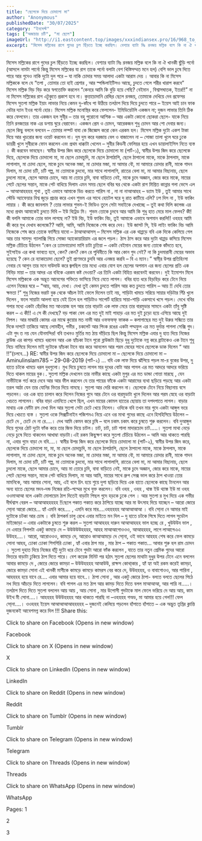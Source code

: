 ```yaml
---
title: "ছেলেকে দিয়ে চোদালো মা"
author: "Anonymous"
publishedDate: "30/07/2025"
category: "ইনসেস্ট"
tags: ["অজাচার চটি", "মা ছেলে"]
imageUrl: "http://i1.eastcontent.top/images/xxxindiansex.pro/16/968_to_fucking.jpg"
excerpt: "মিসেস মল্লিকের রাগে গুদের চুল ছিঁড়তে ইচ্ছে করছিল। বেশ্যার ব্যাটা মিঃ রনজয় মল্লিক বলে কি না ঐ খানকী ছুঁড়ি পর্নো (আসলে নামটা পার্নো কিন্তু মিসেস মল্লিকের যা রাগ তাকে পর্নো বলাটা বেশ খিস্তিসম্মত মনে হ..."
---
```


মিসেস মল্লিকের রাগে গুদের চুল ছিঁড়তে ইচ্ছে করছিল। বেশ্যার ব্যাটা মিঃ রনজয় মল্লিক বলে কি না ঐ খানকী ছুঁড়ি পর্নো (আসলে নামটা পার্নো কিন্তু মিসেস মল্লিকের যা রাগ তাকে পর্নো বলাটা বেশ খিস্তিসম্মত মনে হল) বেশি ভাল চুষে দিতে পারে আর গুদেও নাকি দুটো দুল পরে – যা নাকি চোদার সময় আলাদা একটা আরাম দেয় । আবার কি না মিসেস মল্লিককে বলে যে “তপা , তোমার তো হাই প্রেশার , আর স্পন্ডিলাইটিসও আছে, চুদতে গেলে শরীর খারাপ করবে” মিসেস মল্লিক বিড় বিড় করে স্বগতোক্তি করলেন “কেনরে আমি কি বুড়ি হয়ে গেছি? বেইমান , বিশ্বাসঘাতক, ইতর!!” না না মিসেস মল্লিকের রাগ এটুকুতে প্রকাশ হবে না। কুত্তাচোদানি রেন্ডি্র ছেলে রনজয়, তোমাকে দেখিয়ে দেব প্রফেসর মিসেস সুতপা মল্লিক ইয়াং লাভার নিয়ে কেমন দু-কাঁধে পা উঠিয়ে তলঠাপ দিয়ে দিয়ে চুদতে পারে – ইয়েস আই চান ফাক বেটার দ্যান ইওর পর্নো হোর। মিসেস মল্লিক মনোস্থির করে ফেললেন- ইমিডিয়েটলি একজন না; দুজন লাভার তিনি ঠিক করে ফেলবেন। তার একজন হল সুবী্র – তার বহু পুরোনো আশিক – আর একটা কোনো ছোকরা ছেলে- যাকে নিয়ে তিনি রনজয়ের নাক এর ডগায় ঘুরে বেরাবেন। একজন প্রেম ও চোদন, আরেকজন শুধু চোদন আর শো দেবার জন্য। ছেলে কিছু বললে বলবেন – তোমার লম্পট বাবা কে জিজ্ঞেস করো কেন এরকম হল। মিসেস মল্লিক দুটো একশ টাকা দিয়ে আর খুচরোর জন্য ওয়েট করলেন না। দুম দুম করে দরজায় বেল ও বাজালেন না – সোজা তালা খুলে ঘরে ঢুকে ডায়রী খুলে সুবীরকে ফোন করলেন এবং প্রথম ধাক্কাটা খেলেন – সুবীর কিডনী ফেলিয়র হয়ে এখন ডায়ালাইসিস নিতে ব্যস্ত । কী করবেন ভাবছেন। স্বামীর উপর জিদ করে ছেলেকে দিয়ে চোদালো মা (পার্ট-১), স্বামীর উপর জিদ করে ছেলেকে দিয়ে, ছেলেকে দিয়ে চোদালো মা, মা ছেলে চোদাচুদি, মা ছেলে ঠাপাঠাপি, ছেলে ঠাপালো মাকে, মাকে ঠাপলাম, মাকে লাগালাম, মা চোদা ছেলে, মাকে চুদে অনেক মজা, মা চোদার মজা, মা আমার বৌ, মা আমারে চোদার রানী, মাকে গাদন দিলাম, মা চোদা চটি, চটি গল্প, মা তোমাকে চুদবো, মার সাথে লাগালাগি, রাতের বেলা মা, মা আমার বিছানায়, ছেলে চুদলো মাকে, ছেলে আমার চোদে, আয় মা তোরে চুদি, বাবা বাড়িতে নেই, মাকে চুদে অজ্ঞান, জোর করে মাকে, মায়ের পেটে ছেলের সন্তান, মাকে পেট বাধিয়ে দিলাম এমন সময় ছেলে ববির ঘর থেকে একটা রাগ মিশ্রিত কান্নার গলা ভেসে এল – আআআহহহহ পৃথা , তুই এভাবে আমাকে ডিচ করতে পারিস না , না না নাআআহহ – ড্যাম ইউ , তুই আমার সাথে স্টেডি অ্যাফেয়ার বিশ্ব জুড়ে প্রচার করে এখন শুভম এর সাথে হোটেল ঘরে দু রাত কাটিয়ে এলি? ঢপ দিস না , ইউ ফাকিং লায়ার । কী করে জানলাম ? তোর লাভার শুভম-ই ভিডিও তুলে সেটা সবাইকে দেখাচ্ছে – তুই কথা দিলি কলেজ এর মধ্যে প্রথম আমাকেই চুদতে দিবি – ইউ বিট্রেড মি। শুভম তোকে চুদবে আর আমি কি শুধু হাত মেরে মাল ফেলব? কী! কী বললি আমাকে তোর ভাল লাগছে না? ইউ বিচ, ইউ ফাকিং বিচ, তুই আমাকে এভাবে অপমান করলি!! ওহহহ আমি কী করে মুখ দেখাব কলেজে?? আমি, আমি, আমি নিজেকে শেষ করে দেব। ইউ জাসট সি, ইউ লাইং ফাকিং বিচ আমি নিজেকে শেষ করে তোকে ফাসিঁয়ে যাবো – ঠাআআআসস্ – মিসেস মল্লিক এর এক থাপ্পড়ে ববি এক দিকে কেলিয়ে গেল আর তার সামসুং গ্যালাক্সি গিয়ে সোজা অ্যাকোয়ারিয়াম এর জলে পড়ল। ঠাস ঠাস করে আর দুটো থাপ্পড় কসিয়ে মিসেস মল্লিক চেঁচিয়ে উঠলেন “কেন রে ঢ্যামনাচোদা মাগি চাটা চুতিয়া – একটা বেইমান মেয়ের জন্য তোকে কাঁদতে হবে, সুইসাইড এর কথা ভাবতে হবে, কেন? কেন? কেন রে পৃ্থিবীতে কি আর কোন গুদ নেই? না কি চুদমারানী মেয়ের অভাব হয়েছে ? কেন রে ন্যাকাচোদা ছেলে? তুই প্রাণভরে চুদবি আর এনজয় করবি – বি এ ম্যান।” স্বামী্র উপর প্রতিহিংসা নেবার যে আগুন তার মনে দাউদাউ করে জ্বলছিল তার মধ্যে এবার যোগ হল ছেলের অপমান এর জন্য ছেলের প্রতি এক নিবিড় মায়া – তার আদর এর ববিকে এরকম কষ্ট দেওয়া? এর তিনি একটা বিহিত করবেনই করবেন। দুই ইমোশন মিলে মিসেস মল্লিককে এক অদ্ভূত আবেগের শক্তিতে ভাসিয়ে নিয়ে যেতে লাগল। ববির হাত ধরে হিড়হিড় করে টেনে নিয়ে এলেন নিজের ঘরে – “আয়, আয়, দেখা। দেখা তুই কেমন চুদতে পারিস আর কত চুদতে পারিস – আয় !! দেখি তোর ক্ষমতা !” শুধু নিজের ভরাট বুক থেকে আঁচল টাই ফেলে দিলেন তাই নয়, শাড়িটা খামচে সরিয়ে সায়ার দড়িটার গিঁঠ খুলে দিলেন , ফলে সায়াটা আলগা হয়ে যেই ঢিলে হল শাড়িটাও সাপোর্ট হারিয়ে সায়া-শাড়ি একসাথে খসে পড়ল। দেখে ববির গলার মধ্যে একটা হেঁচকির মত আওয়াজ হল আর তার বাড়াটা এক লাফ মেরে তার বারমুডার সামনে একটা তাঁবু সৃষ্টি করল – এ কী!! এ সে কী দেখছে? বড় পাকা বেল এর মত দুই মাই পাহাড় এর মত দুই চুড়ো হয়ে এগিয়ে আছে দুই নিপল। আর মাঝারি কোমর এর মাঝে কুয়োর মত নাভী আর ওফফফফ্ ফাকক – কলাগাছের মত দুই উরুর সন্ধিতে তার দিকে দাপটে তাকিয়ে আছে লোমহীন, গভীর , চকলেট আর পিংক রঙের একটা পদ্মফুল এর মত দুর্দান্ত পাগলা সেক্সি গুদ। এটা গুদ ত নয় যেন যৌনমন্দির! ববি তখনও মুর্তির মত ঠায় দাঁড়িয়ে ছিল কিন্তু মিসেস মল্লিক এবার দু হাত দিয়ে নিজের ব্লাউজ এর কাপড় খামচে ধরলেন আর এক হ্যাঁচকা টানে পুরো ব্লাউজটা ছিড়ে দুধু দুটোকে নগ্ন করে ব্রাটাকেও এক টানে শুধু নিচে নামিয়ে দিলেন মাই দুটোকে হ্যাঁচকা টানে বার করে আনলেন আর পরম স্নেহের সাথে ছেলেকে ডাক দিলেন “ আয় !!”(চলবে…) RE: স্বামীর উপর জিদ করে ছেলেকে দিয়ে চোদালো মা – ছেলেকে দিয়ে চোদালো মা – Aminulinslam785 – 29-08-2019 (পার্ট-২) … ববি এক লাফ দিয়ে ঝাঁপিয়ে পড়ল মা-র বুকের উপর, দু হাতে চটকে খামচে ধরল দুধগুলো। মুখ দিয়ে চুষতে লাগল মার দুধের বোটা আর পাগল এর মত আদরে আদরে ভরিয়ে দিতে থাকল মায়ের বুক।. সুতপা মল্লিক দেখলেন তার নাভীর কাছে একটা মুগুর এর মত ডান্ডা গোত্তা মারছে , যেন নাভীটাকে গর্ত করে দেবে আর আর ফীল করলেন যে তার পায়ের ফাঁকে একটা আরামের ব্যথা ছড়িয়ে পড়ছে আর একটা তরল আঠা যেন তার যোনির ভিতর দিয়ে নামছে। সুতপা আর দেরি করলেন না। ছেলেকে টেনে নিয়ে বিছানায় বসে পড়লেন। ওর এক হাত চালান করে দিলেন নিজের গুদে আর টেনে ওর বারমুডাটা খুলে দিলেন আর পরম স্নেহে ওর বাড়াটা খেচতে লাগলেন। ববির বাড়া এমনিতে খেপে ছিল, এখন মায়ের কোমল হাতের ছোয়ায় তা দপদপাতে লাগল। বাড়ার মাথায় এক ফোঁটা রস দেখা দিল আর সুতপা সেটা চেটে খেয়ে নিলেন। ওদিকে ববি তখন মার গুদে একটা আঙ্গুল ভরে দিয়ে খেচতে ব্যস্ত । সুতপা ওকে সিক্সটিনাইন পজিশনএ নিয়ে এনে ওর মাথা গুদের কাছে এনে হিসহিসিয়ে উঠলেন – চেটে দে , চেটে দে না রে….। দেখ আমি কেমন করে চুষি – বলে চকাৎ চকাৎ করে চুষতে শুরু করলেন। ববি দুআঙ্গুল দিয়ে গুদের ঠোট দুটো ফাঁক করে তার জিভ দিয়ে চাটল। চাট, চাট, চাট শালা মাদারচোদ চাট…..। সুতপা মাথা নেড়ে নেড়ে চুষে দিতে থাকলেন আখাম্বা বাড়াটা।এই রকম কিছুক্ষণ করে সুতপা চেঁচিয়ে উঠলেন – আমি আর থাকতে পারছি না, এবার গুদে বাড়া দে ববি….। স্বামীর উপর জিদ করে ছেলেকে দিয়ে চোদালো মা (পার্ট-২), স্বামীর উপর জিদ করে, ছেলেকে দিয়ে চোদালো মা, মা, মা ছেলে চোদাচুদি, মা ছেলে ঠাপাঠাপি, ছেলে ঠাপালো মাকে, মাকে ঠাপলাম, মাকে লাগালাম, মা চোদা ছেলে, মাকে চুদে অনেক মজা, মা চোদার মজা, মা আমার বৌ, মা আমারে চোদার রানী, মাকে গাদন দিলাম, মা চোদা চটি, চটি গল্প, মা তোমাকে চুদবো, মার সাথে লাগালাগি, রাতের বেলা মা, মা আমার বিছানায়, ছেলে চুদলো মাকে, ছেলে আমার চোদে, আয় মা তোরে চুদি, বাবা বাড়িতে নেই, মাকে চুদে অজ্ঞান, জোর করে মাকে, মায়ের পেটে ছেলের সন্তান, মাকে পেট বাধিয়ে দিলাম, মা আর আমি, মায়ের সাথে গ্রুপ সেক্স ভাল করে ঠাপ খাওয়া তোর মামনিকে, আয় আমার সোনা, আয়, এই বলে চিৎ হয়ে শুয়ে দুপা ছড়িয়ে দিয়ে এক হাতে ছেলেকে কাছে টানলেন আর অন্য হাতে ছেলের মদন-দন্ড নিজের রতি-পদ্মের মুখে যুক্ত করলেন। ববি ওহহ , ওহহ , থাঙ্ক ইউ থ্যাঙ্ক ইউ মা ওহহ ওওমাআআ বলে একটা মোলায়েম ঠাপ দিতেই বাড়াটা পিছল গুদে হড়কে ঢুকে গেল । আর সুতপা র মুখ দিয়ে এক গভীর দীর্ঘশ্বাস বেরল – আআআহহহহহ !!ছেলে পকাত পকাত করে ঠাপিয়ে যাচ্ছে আর মা উৎসাহ দিয়ে যাচ্ছেন – আরো জোরে সো্না আরো জোরে… হ্যাঁ এমনি করে…. , এমনি করে মার….ওহহহহহ আআআআআ । ববি সো্না নে আমার মাই দুটোকে চটকা আর চোষ । ববি ঠাপকর্ম চালু রেখে এবার মাইতে মন দিল – দু হাতে চটকে পিষে দিতে লাগল সুডৌল মাইজোড়া – এবার একটাকে চুষতে শুরু করল – সুতপা আআহহহ দারুন আআআহহহ ভাল হচ্ছে রে , খুউউউব ভাল , নে এবারে নিপলটা একটু কামড়ে দে – উউউউউহহহহ, আহহ মাআআগোওওও, আআহহহহ, লাগে লাআগেএএ উউহহ….। আরো, আরোওওও, কামড়ে দে, আরোও কাআআমড়ে দে সো্না, ওই ভাবে আহহহ শেষ করে ফেল কামড়ে সোনা আহহ, ঢোকা ঢোকা শিগগিরি ঢোকা , হ্যাঁ এবার ঠাপ মার , মার ঠাপ – পকাত পকাত… আবার শুরু হল রাম চোদন । সুতপা দুহাত দিয়ে নিজের হাঁটু দুটো ধরে টেনে গুদটা আরো ফাঁক করলেন , যাতে তার নতুন প্রেমিক গুদের আরো ভিতরে বাড়াটা ঢুকিয়ে ঠাপ দিতে পারে। বেশ কয়েক মিনিট পর হঠাৎ সুতপা ছেলের মাথাটা দুধুর উপর টেনে এনে বললেন আবার কামড়ে দে , জোরে জোরে কামড়া – উউউহহহহ আআউউ, রাক্ষস কোথা্কার , হ্যাঁ হ্যা অই রকম করেই কামড়া, জোরে কামড়া সোনা এই খানকী মাগীকে কামড়ে কামড়ে কামরস বের করে দে, উউহহহহ, ও বাবাগোওও, আর পারিনা , আহহহহ হয়ে যাবে রে…. এবার আমার হয়ে যাবে..। ঠাপা সোনা , আর একটু জোরে ঠাপা- বলতে বলতে ছেলের পিঠে নখ দিয়ে আঁচড়ে দিতে লাগলেন। ববি পাগল এর মত ঠাপ আর কামড় দিতে দিতে বলল মাআআআ, আর পারি না…..। তলঠাপ দিতে দিতে সুতপা বললেন আয় আয় , আয় সোনা , মার উপোসী গুদটাকে মাল ফেলে ভরিয়ে দে আয় আয়, কাম উইথ মী সোনা….।  আহহহহ উউউহহহহ আর থাকতে পারছি না –ওহহহহ গঅড, মা আমার হয়ে গেল!!! ফেল সো্না….। ওওহহহ ইয়েস আআআআআহহহহহ – দুজনেই কেলিয়ে পড়লেন হাঁপাতে হাঁপাতে – এক অদ্ভুত তৃপ্তির ক্লান্তি দুজনকেই আবেশমগ্ন করে দিল !!!
Share this:


Click to share on Facebook (Opens in new window)


Facebook




Click to share on X (Opens in new window)


X




Click to share on LinkedIn (Opens in new window)


LinkedIn




Click to share on Reddit (Opens in new window)


Reddit




Click to share on Tumblr (Opens in new window)


Tumblr




Click to share on Telegram (Opens in new window)


Telegram




Click to share on Threads (Opens in new window)


Threads




Click to share on WhatsApp (Opens in new window)


WhatsApp


Pages: 
1
 
2
 
3
